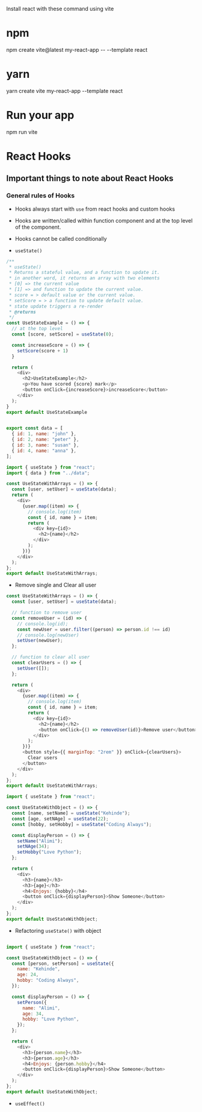 Install react with these command using vite

# npm
npm create vite@latest my-react-app -- --template react

# yarn
yarn create vite my-react-app --template react


# Run your app
npm run vite

# React Hooks

## Important things to note about React Hooks

### General rules of Hooks
- Hooks always start with `use` from react hooks and custom hooks
- Hooks are written/called within function component and at the top level of the component.
- Hooks cannot be called conditionally
  
- `useState()`

```js
/**
 * useState()
 * Returns a stateful value, and a function to update it.
 * in another word, it returns an array with two elements
 * [0] => the current value
 * [1] => and function to update the current value.
 * score = > default value or the current value.
 * setScore = > a function to update default value.
 * state update triggers a re-render
 * @returns 
 */
const UseStateExample = () => {
  // at the top level
  const [score, setScore] = useState(0); 

  const increaseScore = () => {
    setScore(score + 1)
  }

  return (
    <div>
      <h2>UseStateExample</h2>
      <p>You have scored {score} mark</p>
      <button onClick={increaseScore}>increaseScore</button>
    </div>
  );
}
export default UseStateExample
```

```js

export const data = [
  { id: 1, name: "john" },
  { id: 2, name: "peter" },
  { id: 3, name: "susan" },
  { id: 4, name: "anna" },
];

```

```js
import { useState } from "react";
import { data } from "../data";

const UseStateWithArrays = () => {
  const [user, setUser] = useState(data);
  return (
    <div>
      {user.map((item) => {
        // console.log(item)
        const { id, name } = item;
        return (
          <div key={id}>
            <h2>{name}</h2>
          </div>
        );
      })}
    </div>
  );
};
export default UseStateWithArrays;

```
- Remove single and Clear all user
  
```js
const UseStateWithArrays = () => {
  const [user, setUser] = useState(data);

  // function to remove user
  const removeUser = (id) => {
    // console.log(id);
    const newUser = user.filter((person) => person.id !== id)
    // console.log(newUser)
    setUser(newUser);
  };

  // function to clear all user
  const clearUsers = () => {
    setUser([]);
  };

  return (
    <div>
      {user.map((item) => {
        // console.log(item)
        const { id, name } = item;
        return (
          <div key={id}>
            <h2>{name}</h2>
            <button onClick={() => removeUser(id)}>Remove user</button>
          </div>
        );
      })}
      <button style={{ marginTop: "2rem" }} onClick={clearUsers}>
        Clear users
      </button>
    </div>
  );
};
export default UseStateWithArrays;
```

```js
import { useState } from "react";

const UseStateWithObject = () => {
  const [name, setName] = useState("Kehinde");
  const [age, setNAge] = useState(22);
  const [hobby, setHobby] = useState("Coding Always");

  const displayPerson = () => {
    setName("Alimi");
    setNAge(34);
    setHobby("Love Python");
  };

  return (
    <div>
      <h3>{name}</h3>
      <h3>{age}</h3>
      <h4>Enjoys: {hobby}</h4>
      <button onClick={displayPerson}>Show Someone</button>
    </div>
  );
};
export default UseStateWithObject;

```

- Refactoring `useState()` with object

```js

import { useState } from "react";

const UseStateWithObject = () => {
  const [person, setPerson] = useState({
    name: "Kehinde",
    age: 24,
    hobby: "Coding Always",
  });

  const displayPerson = () => {
    setPerson({
      name: "Alimi",
      age: 34,
      hobby: "Love Python",
    });
  };

  return (
    <div>
      <h3>{person.name}</h3>
      <h3>{person.age}</h3>
      <h4>Enjoys: {person.hobby}</h4>
      <button onClick={displayPerson}>Show Someone</button>
    </div>
  );
};
export default UseStateWithObject;

```



- `useEffect()`